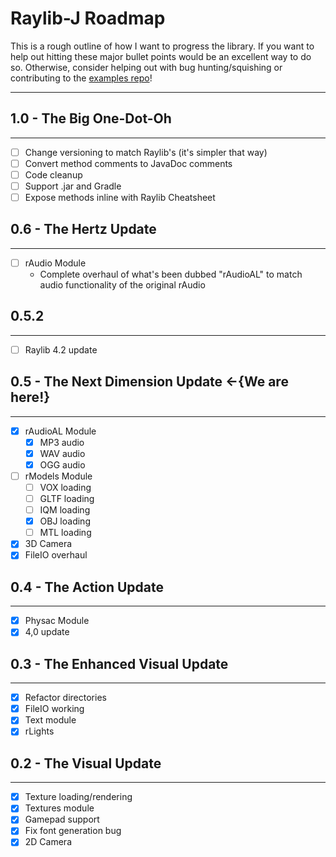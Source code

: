 # Raylib-J Roadmap

This is a rough outline of how I want to progress the library. If you want to help out hitting these major bullet points 
would be an excellent way to do so. Otherwise, consider helping out with bug hunting/squishing or contributing to the 
[examples repo](https://github.com/CreedVI/Raylib-J-Examples)!
<hr>

## 1.0 - The Big One-Dot-Oh
<hr>

* [ ] Change versioning to match Raylib's (it's simpler that way)
* [ ] Convert method comments to JavaDoc comments
* [ ] Code cleanup
* [ ] Support .jar and Gradle
* [ ] Expose methods inline with Raylib Cheatsheet

## 0.6 - The Hertz Update
<hr>

* [ ] rAudio Module
  * Complete overhaul of what's been dubbed "rAudioAL" to match audio functionality of the original rAudio

## 0.5.2 
<hr>

* [ ] Raylib 4.2 update

## 0.5 - The Next Dimension Update <-{We are here!}
<hr>

* [X] rAudioAL Module
  * [X] MP3 audio
  * [X] WAV audio
  * [X] OGG audio

* [ ] rModels Module
  * [ ] VOX loading
  * [ ] GLTF loading
  * [ ] IQM loading
  * [X] OBJ loading
  * [ ] MTL loading

* [X] 3D Camera
* [X] FileIO overhaul

## 0.4 - The Action Update
<hr>

* [X] Physac Module
* [X] 4,0 update

## 0.3 - The Enhanced Visual Update
<hr>

* [X] Refactor directories
* [X] FileIO working
* [X] Text module
* [X] rLights

## 0.2 - The Visual Update
<hr>

* [X] Texture loading/rendering
* [X] Textures module
* [X] Gamepad support
* [X] Fix font generation bug
* [X] 2D Camera
